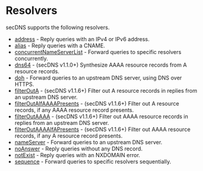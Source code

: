 # Resolvers

secDNS supports the following resolvers.

* [address](resolvers/address.md) - Reply queries with an IPv4 or IPv6 address.
* [alias](resolvers/alias.md) - Reply queries with a CNAME.
* [concurrentNameServerList](resolvers/concurrent_name_server_list.md) - Forward queries to specific resolvers
  concurrently.
* [dns64](resolvers/dns64.md) - (secDNS v1.1.0+) Synthesize AAAA resource records from A resource records.
* [doh](resolvers/doh.md) - Forward queries to an upstream DNS server, using DNS over HTTPS.
* [filterOutA](resolvers/filter_out_a.md) - (secDNS v1.1.6+) Filter out A resource records in replies from an upstream
  DNS server.
* [filterOutAIfAAAAPresents](resolvers/filter_out_a_if_aaaa_presents.md) - (secDNS v1.1.6+) Filter out A resource
  records, if any AAAA resource record presents.
* [filterOutAAAA](resolvers/filter_out_aaaa.md) - (secDNS v1.1.6+) Filter out AAAA resource records in replies from an
  upstream DNS server.
* [filterOutAAAAIfAPresents](resolvers/filter_out_aaaa_if_a_presents.md) - (secDNS v1.1.6+) Filter out AAAA resource
  records, if any A resource record presents.
* [nameServer](resolvers/name_server.md) - Forward queries to an upstream DNS server.
* [noAnswer](resolvers/no_answer.md) - Reply queries without any DNS record.
* [notExist](resolvers/not_exist.md) - Reply queries with an NXDOMAIN error.
* [sequence](resolvers/sequence.md) - Forward queries to specific resolvers sequentially.
